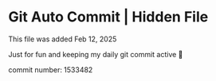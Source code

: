 # Git Auto Commit | Hidden File

This file was added Feb 12, 2025

Just for fun and keeping my daily git commit active 🤪

commit number: 1533482
